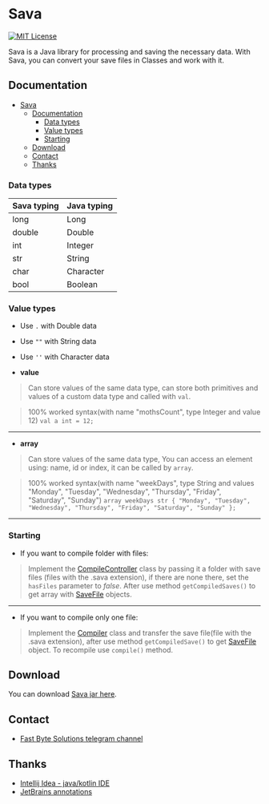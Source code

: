 # Sava

[![MIT License](https://img.shields.io/badge/License-MIT-blue.svg)](https://choosealicense.com/licenses/mit/)

Sava is a Java library for processing and saving the necessary data. With Sava, you can convert your save files in Classes and work with it.

## Documentation 

<!-- TOC -->
* [Sava](#sava)
  * [Documentation](#documentation-)
    * [Data types](#data-types)
    * [Value types](#value-types)
    * [Starting](#starting)
  * [Download](#download)
  * [Contact](#contact)
  * [Thanks](#thanks)
<!-- TOC -->

### Data types

| Sava typing | Java typing |
|-------------|-------------|
| long        | Long        |
| double      | Double      |
| int         | Integer     |
| str         | String      |
| char        | Character   |
| bool        | Boolean     |

### Value types

* Use `.` with Double data
* Use `""` with String data
* Use `''` with Character data


* **value**
> Can store values of the same data type, can store both primitives and values of a custom data type and called with `val`.

> 100% worked syntax(with name "mothsCount", type Integer and value 12) `val a int = 12;`
-------------
* **array**
> Can store values of the same data type, You can access an element using: name, id or index, it can be called by `array`.

> 100% worked syntax(with name "weekDays", type String and values "Monday", "Tuesday", "Wednesday", "Thursday", "Friday", "Saturday", "Sunday") `array weekDays str { "Monday", "Tuesday", "Wednesday", "Thursday", "Friday", "Saturday", "Sunday" };`
-------------

### Starting

* If you want to compile folder with files:
> Implement the [CompileController](src/org/fbs/sava/controller/CompileController.java) class by passing it a folder with save files (files with the .sava extension), if there are none there, set the `hasFiles` parameter to _false_. After use method `getCompiledSaves()` to get array with [SaveFile](src/org/fbs/sava/data/SaveFile.java) objects.
-------------
* If you want to compile only one file:
> Implement the [Compiler](src/org/fbs/sava/util/Compiler.java) class and transfer the save file(file with the .sava extension), after use method `getCompiledSave()` to get [SaveFile](src/org/fbs/sava/data/SaveFile.java) object. To recompile use `compile()` method.

## Download

You can download [Sava jar here](https://github.com/Vitaliylevchuk/Sava/releases).

## Contact

* [Fast Byte Solutions telegram channel](https://t.me/fbs_org_official)

## Thanks

* [Intellij Idea - java/kotlin IDE](https://www.jetbrains.com/idea/)
* [JetBrains annotations](https://github.com/JetBrains/java-annotations)
